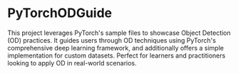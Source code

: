 # PyTorchODGuide
This project leverages PyTorch's sample files to showcase Object Detection (OD) practices. It guides users through OD techniques using PyTorch's comprehensive deep learning framework, and additionally offers a simple implementation for custom datasets. Perfect for learners and practitioners looking to apply OD in real-world scenarios.
